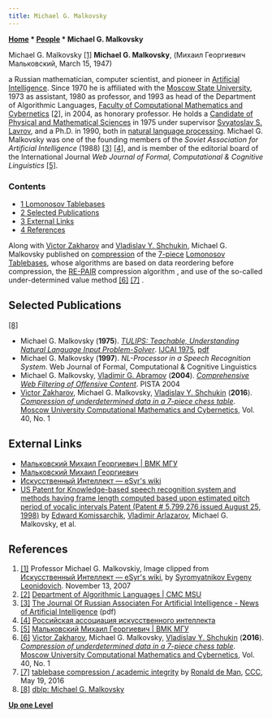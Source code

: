 ```yaml
---
title: Michael G. Malkovsky
---
```

**[Home](Home "Home") \* [People](People "People") \* Michael G. Malkovsky**



 [](http://esyr.org/wiki/%D0%98%D1%81%D0%BA%D1%83%D1%81%D1%81%D1%82%D0%B2%D0%B5%D0%BD%D0%BD%D1%8B%D0%B9_%D0%98%D0%BD%D1%82%D0%B5%D0%BB%D0%BB%D0%B5%D0%BA%D1%82) Michael G. Malkovsky <a id="cite-note-1" href="#cite-ref-1">[1]</a> 
**Michael G. Malkovsky**, (Михаил Георгиевич Мальковский, March 15, 1947)  

a Russian mathematician, computer scientist, and pioneer in [Artificial Intelligence](Artificial_Intelligence "Artificial Intelligence"). Since 1970 he is affiliated with the [Moscow State University](Moscow_State_University "Moscow State University"), 1973 as assistant, 1980 as professor, and 1993 as head of the Department of Algorithmic Languages, [Faculty of Computational Mathematics and Cybernetics](https://en.wikipedia.org/wiki/MSU_Faculty_of_Computational_Mathematics_and_Cybernetics) <a id="cite-note-2" href="#cite-ref-2">[2]</a>, in 2004, as honorary professor. 
He holds a [Candidate of Physical and Mathematical Sciences](https://en.wikipedia.org/wiki/Candidate_of_Sciences) in 1975 under supervisor [Svyatoslav S. Lavrov](Mathematician#SSLavrov "Mathematician"), and a Ph.D. in 1990, both in [natural language processing](https://en.wikipedia.org/wiki/Natural_language_processing). Michael G. Malkovsky was one of the founding members of the *Soviet Association for Artificial Intelligence* (1988) <a id="cite-note-3" href="#cite-ref-3">[3]</a> <a id="cite-note-4" href="#cite-ref-4">[4]</a>, 
and is member of the editorial board of the International Journal *Web Journal of Formal, Computational & Cognitive Linguistics* <a id="cite-note-5" href="#cite-ref-5">[5]</a>. 



### Contents


* [1 Lomonosov Tablebases](#lomonosov-tablebases)
* [2 Selected Publications](#selected-publications)
* [3 External Links](#external-links)
* [4 References](#references)






Along with [Victor Zakharov](Victor_Zakharov "Victor Zakharov") and [Vladislav Y. Shchukin](Vladislav_Y._Shchukin "Vladislav Y. Shchukin"), Michael G. Malkovsky published on [compression](https://en.wikipedia.org/wiki/Data_compression) of the [7-piece](Endgame_Tablebases#7-men "Endgame Tablebases") [Lomonosov Tablebases](Lomonosov_Tablebases "Lomonosov Tablebases"), whose algorithms are based on data reordering before compression, the [RE-PAIR](https://en.wikipedia.org/wiki/Grammar-based_code#Practical_algorithms) compression algorithm , and use of the so-called under-determined value method <a id="cite-note-6" href="#cite-ref-6">[6]</a>
<a id="cite-note-7" href="#cite-ref-7">[7]</a> . 



## Selected Publications


<a id="cite-note-8" href="#cite-ref-8">[8]</a>



* Michael G. Malkovsky (**1975**). *[TULIPS: Teachable, Understanding Natural Language Input Problem-Solver](https://dl.acm.org/citation.cfm?id=1624689)*. [IJCAI 1975](Conferences#IJCAI1975 "Conferences"), [pdf](https://www.ijcai.org/Proceedings/75/Papers/059.pdf)
* Michael G. Malkovsky (**1997**). *NL-Processor in a Speech Recognition System*. Web Journal of Formal, Computational & Cognitive Linguistics
* Michael G. Malkovsky, [Vladimir G. Abramov](http://istina.msu.ru/profile/AbramovVG/) (**2004**). *[Comprehensive Web Filtering of Offensive Content](https://istina.msu.ru/publications/article/4856779/)*. PISTA 2004
* [Victor Zakharov](Victor_Zakharov "Victor Zakharov"), Michael G. Malkovsky, [Vladislav Y. Shchukin](Vladislav_Y._Shchukin "Vladislav Y. Shchukin") (**2016**). *[Compression of underdetermined data in a 7-piece chess table](https://link.springer.com/article/10.3103%2FS0278641916010076)*. [Moscow University Computational Mathematics and Cybernetics](https://www.springer.com/mathematics/journal/11968), Vol. 40, No. 1


## External Links


* [Мальковский Михаил Георгиевич | ВМК МГУ](https://cs.msu.ru/persons/39)
* [Мальковский Михаил Георгиевич](https://istina.msu.ru/profile/Mikhail_Malkovskiy/)
* [Искусственный Интеллект — eSyr's wiki](http://esyr.org/wiki/%D0%98%D1%81%D0%BA%D1%83%D1%81%D1%81%D1%82%D0%B2%D0%B5%D0%BD%D0%BD%D1%8B%D0%B9_%D0%98%D0%BD%D1%82%D0%B5%D0%BB%D0%BB%D0%B5%D0%BA%D1%82)
* [US Patent for Knowledge-based speech recognition system and methods having frame length computed based upon estimated pitch period of vocalic intervals Patent (Patent # 5,799,276 issued August 25, 1998)](https://patents.justia.com/patent/5799276) by [Edward Komissarchik](Edward_Komissarchik "Edward Komissarchik"), [Vladimir Arlazarov](Vladimir_Arlazarov "Vladimir Arlazarov"), Michael G. Malkovsky, et al.


## References


1. <a id="cite-ref-1" href="#cite-note-1">[1]</a> Professor Michael G. Malkovskiy, Image clipped from [Искусственный Интеллект — eSyr's wiki](http://esyr.org/wiki/%D0%98%D1%81%D0%BA%D1%83%D1%81%D1%81%D1%82%D0%B2%D0%B5%D0%BD%D0%BD%D1%8B%D0%B9_%D0%98%D0%BD%D1%82%D0%B5%D0%BB%D0%BB%D0%B5%D0%BA%D1%82), by [Syromyatnikov Evgeny Leonidovich](http://esyr.org/wiki/%D0%A3%D1%87%D0%B0%D1%81%D1%82%D0%BD%D0%B8%D0%BA:ESyr01). November 13, 2007
2. <a id="cite-ref-2" href="#cite-note-2">[2]</a> [Department of Algorithmic Languages | CMC MSU](https://cs.msu.ru/en/departments/al)
3. <a id="cite-ref-3" href="#cite-note-3">[3]</a> [The Journal Of Russian Associaten For Artificial Intelligence - News of Artificial Intelligence](http://www.foibg.com/ijita/vol10/ijita10-1-p18.pdf) (pdf)
4. <a id="cite-ref-4" href="#cite-note-4">[4]</a> [Российская ассоциация искусственного интеллекта](http://raai.org/)
5. <a id="cite-ref-5" href="#cite-note-5">[5]</a> [Мальковский Михаил Георгиевич | ВМК МГУ](https://cs.msu.ru/persons/39)
6. <a id="cite-ref-6" href="#cite-note-6">[6]</a> [Victor Zakharov](Victor_Zakharov "Victor Zakharov"), Michael G. Malkovsky, [Vladislav Y. Shchukin](Vladislav_Y._Shchukin "Vladislav Y. Shchukin") (**2016**). *[Compression of underdetermined data in a 7-piece chess table](https://link.springer.com/article/10.3103%2FS0278641916010076)*. [Moscow University Computational Mathematics and Cybernetics](https://www.springer.com/mathematics/journal/11968), Vol. 40, No. 1
7. <a id="cite-ref-7" href="#cite-note-7">[7]</a> [tablebase compression / academic integrity](http://www.talkchess.com/forum/viewtopic.php?t=60222) by [Ronald de Man](Ronald_de_Man "Ronald de Man"), [CCC](CCC "CCC"), May 19, 2016
8. <a id="cite-ref-8" href="#cite-note-8">[8]</a> [dblp: Michael G. Malkovsky](https://dblp2.uni-trier.de/pers/hd/m/Malkovsky:Michael_G=)

**[Up one Level](People "People")**







 
